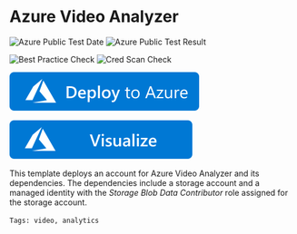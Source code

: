 # Azure Video Analyzer

![Azure Public Test Date](https://azurequickstartsservice.blob.core.windows.net/badges/101-video-analyzer/PublicLastTestDate.svg)
![Azure Public Test Result](https://azurequickstartsservice.blob.core.windows.net/badges/101-video-analyzer/PublicDeployment.svg)

![Best Practice Check](https://azurequickstartsservice.blob.core.windows.net/badges/101-video-analyzer/BestPracticeResult.svg)
![Cred Scan Check](https://azurequickstartsservice.blob.core.windows.net/badges/101-video-analyzer/CredScanResult.svg)

[![Deploy To Azure](https://raw.githubusercontent.com/Azure/azure-quickstart-templates/master/1-CONTRIBUTION-GUIDE/images/deploytoazure.svg?sanitize=true)](https://portal.azure.com/#create/Microsoft.Template/uri/https%3A%2F%2Fraw.githubusercontent.com%2FAzure%2Fazure-quickstart-templates%2Fmaster%2F101-video-analyzer%2Fazuredeploy.json)

[![Visualize](https://raw.githubusercontent.com/Azure/azure-quickstart-templates/master/1-CONTRIBUTION-GUIDE/images/visualizebutton.svg?sanitize=true)](http://armviz.io/#/?load=https%3A%2F%2Fraw.githubusercontent.com%2FAzure%2Fazure-quickstart-templates%2Fmaster%2F101-video-analyzer%2Fazuredeploy.json)

This template deploys an account for Azure Video Analyzer and its dependencies. The dependencies include a storage account and a managed identity with the _Storage Blob Data Contributor_ role assigned for the storage account.

`Tags: video, analytics`
